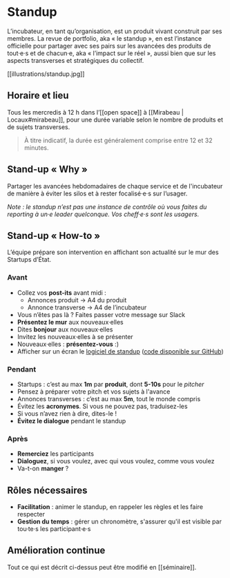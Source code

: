 # Standup

L’incubateur, en tant qu’organisation, est un produit vivant construit par ses membres. La revue de portfolio, aka « le standup », en est l’instance officielle pour partager avec ses pairs sur les avancées des produits de tout·e·s et de chacun·e, aka « l’impact sur le réel », aussi bien que sur les aspects transverses et stratégiques du collectif.

[[illustrations/standup.jpg]]

## Horaire et lieu

Tous les mercredis à 12 h dans l’[[open space]] à [[Mirabeau | Locaux#mirabeau]], pour une durée variable selon le nombre de produits et de sujets transverses.

> À titre indicatif, la durée est généralement comprise entre 12 et 32 minutes.

## Stand-up « Why »

Partager les avancées hebdomadaires de chaque service et de l'incubateur de manière à éviter les silos et à rester focalisé·e·s sur l’usager.

_Note : le standup n’est pas une instance de contrôle où vous faites du reporting à un·e leader quelconque. Vos cheff·e·s sont les usagers._

## Stand-up « How-to »

L’équipe prépare son intervention en affichant son actualité sur le mur des Startups d’État.

### Avant

- Collez vos **post-its** avant midi :
	- Annonces produit   → A4 du produit
	- Annonce transverse → A4 de l’incubateur
- Vous n’êtes pas là ? Faites passer votre message sur Slack
- **Présentez le mur** aux nouveaux·elles
- Dites **bonjour** aux nouveaux·elles
- Invitez les nouveaux·elles à se présenter
- Nouveaux·elles : **présentez-vous** :)
- Afficher sur un écran le [logiciel de standup](http://stand-up.surge.sh/) ([code disponible sur GitHub](https://github.com/sgmap/standup/))

### Pendant

- Startups : c’est au max **1m** par **produit**, dont **5-10s** pour le _pitcher_
- Pensez à préparer votre pitch et vos sujets à l'avance
- Annonces transverses : c’est au max **5m**, tout le monde compris
- Évitez les **acronymes**. Si vous ne pouvez pas, traduisez-les
- Si vous n’avez rien à dire, dites-le !
- **Évitez le dialogue** pendant le standup

### Après

- **Remerciez** les participants
- **Dialoguez**, si vous voulez, avec qui vous voulez, comme vous voulez
- Va-t-on **manger** ?

## Rôles nécessaires

- **Facilitation** : animer le standup, en rappeler les règles et les faire respecter
- **Gestion du temps** : gérer un chronomètre, s'assurer qu'il est visible par tou·te·s les participant·e·s

## Amélioration continue

Tout ce qui est décrit ci-dessus peut être modifié en [[séminaire]].
